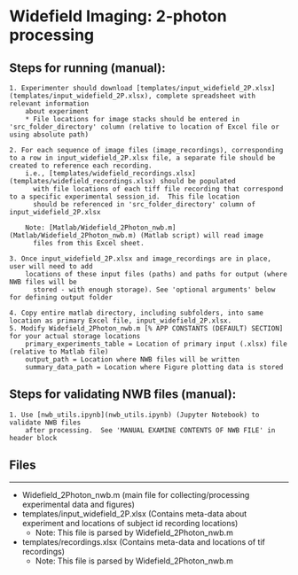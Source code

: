 # **Widefield Imaging: 2-photon processing**

## Steps for running (manual):

    1. Experimenter should download [templates/input_widefield_2P.xlsx](templates/input_widefield_2P.xlsx), complete spreadsheet with relevant information 
        about experiment
        * File locations for image stacks should be entered in 'src_folder_directory' column (relative to location of Excel file or using absolute path)

    2. For each sequence of image files (image_recordings), corresponding to a row in input_widefield_2P.xlsx file, a separate file should be created to reference each recording.
        i.e., [templates/widefield_recordings.xlsx](templates/widefield_recordings.xlsx) should be populated 
          with file locations of each tiff file recording that correspond to a specific experimental session_id.  This file location 
          should be referenced in 'src_folder_directory' column of input_widefield_2P.xlsx

        Note: [Matlab/Widefield_2Photon_nwb.m](Matlab/Widefield_2Photon_nwb.m) (Matlab script) will read image 
          files from this Excel sheet. 

    3. Once input_widefield_2P.xlsx and image_recordings are in place, user will need to add 
        locations of these input files (paths) and paths for output (where NWB files will be
          stored - with enough storage). See 'optional arguments' below for defining output folder 

    4. Copy entire matlab directory, including subfolders, into same location as primary Excel file, input_widefield_2P.xlsx.
    5. Modify Widefield_2Photon_nwb.m [% APP CONSTANTS (DEFAULT) SECTION] for your actual storage locations
        primary_experiments_table = Location of primary input (.xlsx) file (relative to Matlab file)
        output_path = Location where NWB files will be written
        summary_data_path = Location where Figure plotting data is stored

## Steps for validating NWB files (manual):

    1. Use [nwb_utils.ipynb](nwb_utils.ipynb) (Jupyter Notebook) to validate NWB files
        after processing.  See 'MANUAL EXAMINE CONTENTS OF NWB FILE' in header block

## Files

---


- Widefield_2Photon_nwb.m (main file for collecting/processing experimental data and figures)
- templates/input_widefield_2P.xlsx  (Contains meta-data about experiment and locations of subject id recording locations)
  * Note: This file is parsed by Widefield_2Photon_nwb.m
- templates/recordings.xlsx (Contains meta-data and locations of tif recordings)
  * Note: This file is parsed by Widefield_2Photon_nwb.m